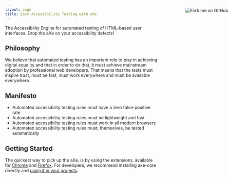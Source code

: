 ```yaml
---
layout: page
title: Easy Accessibility Testing with aXe
---
```


The Accessibility Engine for automated testing of HTML-based user interfaces. Drop the aXe on your accessibility defects!

<a href="https://github.com/dequelabs/axe-core"><img style="position: absolute; top: 80px; right: 0; border: 0;" src="https://camo.githubusercontent.com/38ef81f8aca64bb9a64448d0d70f1308ef5341ab/68747470733a2f2f73332e616d617a6f6e6177732e636f6d2f6769746875622f726962626f6e732f666f726b6d655f72696768745f6461726b626c75655f3132313632312e706e67" alt="Fork me on GitHub" data-canonical-src="https://s3.amazonaws.com/github/ribbons/forkme_right_darkblue_121621.png"></a>

## Philosophy

We believe that automated testing has an important role to play in achieving digital equality and that in order to do that, it must achieve mainstream adoption by professional web developers. That means that the tests must inspire trust, must be fast, must work everywhere and must be available everywhere.

## Manifesto

- Automated accessibility testing rules must have a zero false-positive rate
- Automated accessibility testing rules must be lightweight and fast
- Automated accessibility testing rules must work in all modern browsers
- Automated accessibility testing rules must, themselves, be tested automatically

## Getting Started

The quickest way to pick up the aXe, is by using the extensions, available for [Chrome](https://chrome.google.com/webstore/detail/axe/lhdoppojpmngadmnindnejefpokejbdd) and [Firefox](https://addons.mozilla.org/en-us/firefox/addon/axe-devtools/). For developers, we recommend installing axe-core directly and [using it in your projects](/getting-started/#how-easy-is-axe-to-use).